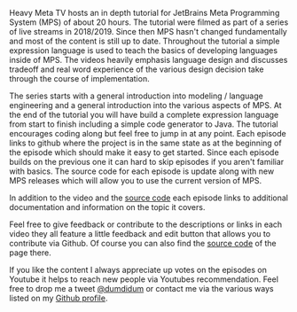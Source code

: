 
Heavy Meta TV hosts an in depth tutorial for JetBrains Meta Programming System (MPS) of about 20 hours. The tutorial 
were filmed as part of a series of live streams in 2018/2019. Since then MPS hasn't changed fundamentally and  most of the
content is still up to date. Throughout the tutorial a simple expression language is used to teach the basics of developing
languages inside of MPS. The videos heavily emphasis language design and discusses tradeoff and real word experience of
the various design decision take through the course of implementation. 

The series starts with a general introduction into modeling / language engineering and a 
general introduction into the various aspects of MPS. At the end of the tutorial you will have build a complete 
expression language from start to finish including a simple code generator to Java. The tutorial encourages coding along
but feel free to jump in at any point. Each episode links to github where the project is in the same state as at the 
beginning of the episode which should make it easy to get started. Since each episode builds on the previous one it can 
hard to skip episodes if you aren't familiar with basics. The source code for each episode is update along with new MPS 
releases which will allow you to use the current version of MPS.

In addition to the video and the [source code](https://github.com/coolya/basic-lang) each episode links to additional 
documentation and information on the topic it covers.

Feel free to give feedback or contribute to the descriptions or links in each video they all feature a little feedback 
and edit button that allows you to contribute via Github. Of course you can also find the 
[source code](https://github.com/coolya/heavymeta.tv) of the page there.

If you like the content I always appreciate up votes on the episodes on Youtube it helps to reach new people via Youtubes
recommendation. Feel free to drop me a tweet [@dumdidum](https://twitter.com/dumdidum) or contact me via the various ways
listed on my [Github profile](https://github.com/coolya). 